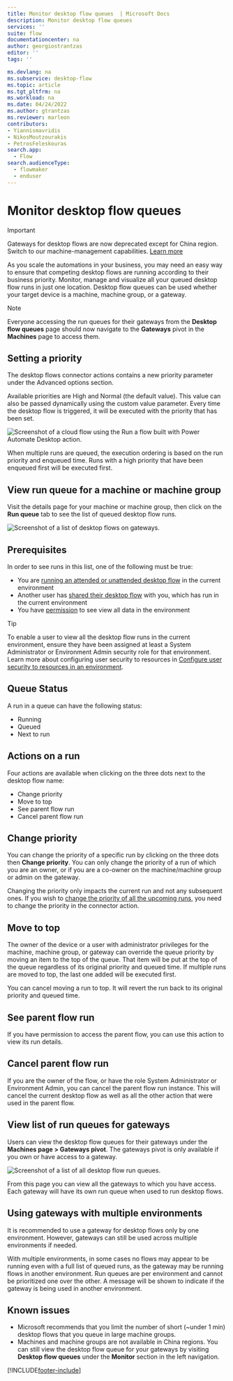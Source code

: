 ```yaml
---
title: Monitor desktop flow queues  | Microsoft Docs
description: Monitor desktop flow queues
services: ''
suite: flow
documentationcenter: na
author: georgiostrantzas
editor: ''
tags: ''

ms.devlang: na
ms.subservice: desktop-flow
ms.topic: article
ms.tgt_pltfrm: na
ms.workload: na
ms.date: 04/24/2022
ms.author: gtrantzas
ms.reviewer: marleon
contributors:
- Yiannismavridis
- NikosMoutzourakis
- PetrosFeleskouras
search.app: 
  - Flow
search.audienceType: 
  - flowmaker
  - enduser
---
```


# Monitor desktop flow queues 

> [!IMPORTANT]
> Gateways for desktop flows are now deprecated except for China region. Switch to our machine-management capabilities. [Learn more](manage-machines.md#switch-from-gateways-to-direct-connectivity)

As you scale the automations in your business, you may need an easy way to ensure that competing desktop flows are running according to their business priority. Monitor, manage and visualize all your queued desktop flow runs in just one location. Desktop flow queues can be used whether your target device is a machine, machine group, or a gateway.

> [!NOTE]
> Everyone accessing the run queues for their gateways from the **Desktop flow queues** page should now navigate to the **Gateways** pivot in the **Machines** page to access them.

## Setting a priority

The desktop flows connector actions contains a new priority parameter under the Advanced options section. 

Available priorities are High and Normal (the default value). This value can also be passed dynamically using the custom value parameter. Every time the desktop flow is triggered, it will be executed with the priority that has been set.

  ![Screenshot of a cloud flow using the Run a flow built with Power Automate Desktop action.](media\monitoring\monitor-desktop-flow-queues-1.png)

When multiple runs are queued, the execution ordering is based on the run priority and enqueued time. Runs with a high priority that have been enqueued first will be executed first.

## View run queue for a machine or machine group


Visit the details page for your machine or machine group, then click on the **Run queue** tab to see the list of queued desktop flow runs.

  ![Screenshot of a list of desktop flows on gateways.](media\monitoring\monitor-desktop-flow-queues-3.png)

## Prerequisites
In order to see runs in this list, one of the following must be true:
- You are [running an attended or unattended desktop flow](run-desktop-flow.md) in the current environment
- Another user has [shared their desktop flow](../create-team-flows.md#share-a-cloud-flow-with-run-only-permissions) with you, which has run in the current environment
- You have [permission](/power-platform/admin/database-security) to see view all data in the environment

> [!TIP]
> To enable a user to view all the desktop flow runs in the current environment, ensure they have been assigned at least a System Administrator or Environment Admin security role for that environment. Learn more about configuring user security to resources in [Configure user security to resources in an environment](/power-platform/admin/database-security#assign-security-roles-to-users-in-an-environment-that-has-a-dataverse-database).


## Queue Status
A run in a queue can have the following status:
- Running
- Queued
- Next to run

## Actions on a run
Four actions are available when clicking on the three dots next to the desktop flow name:
- Change priority
- Move to top
- See parent flow run
- Cancel parent flow run

## Change priority

You can change the priority of a specific run by clicking on the three dots then **Change priority**. You can only change the priority of a run of which you are an owner, or if you are a co-owner on the machine/machine group or admin on the gateway.

Changing the priority only impacts the current run and not any subsequent ones. If you wish to [change the priority of all the upcoming runs](#setting-a-priority), you need to change the priority in the connector action.

## Move to top

The owner of the device or a user with administrator privileges for the machine, machine group, or gateway can override the queue priority by moving an item to the top of the queue. That item will be put at the top of the queue regardless of its original priority and queued time. If multiple runs are moved to top, the last one added will be executed first.

You can cancel moving a run to top. It will revert the run back to its original priority and queued time.

## See parent flow run
If you have permission to access the parent flow, you can use this action to view its run details.

## Cancel parent flow run
If you are the owner of the flow, or have the role System Administrator or Environment Admin, you can cancel the parent flow run instance. This will cancel the current desktop flow as well as all the other action that were used in the parent flow.

## View list of run queues for gateways

Users can view the desktop flow queues for their gateways under the **Machines page > Gateways pivot**. The gateways pivot is only available if you own or have access to a gateway.

  ![Screenshot of a list of all desktop flow run queues.](media\monitoring\monitor-desktop-flow-queues-2.png)

From this page you can view all the gateways to which you have access. Each gateway will have its own run queue when used to run desktop flows.

## Using gateways with multiple environments

It is recommended to use a gateway for desktop flows only by one environment. However, gateways can still be used across multiple environments if needed. 

With multiple environments, in some cases no flows may appear to be running even with a full list of queued runs, as the gateway may be running flows in another environment. Run queues are per environment and cannot be prioritized one over the other. A message will be shown to indicate if the gateway is being used in another environment. 

## Known issues
- Microsoft recommends that you limit the number of short (~under 1 min) desktop flows that you queue in large machine groups.
- Machines and machine groups are not available in China regions. You can still view the desktop flow queue for your gateways by visiting **Desktop flow queues** under the **Monitor** section in the left navigation.

[!INCLUDE[footer-include](../includes/footer-banner.md)]
